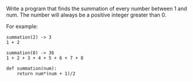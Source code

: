 Write a program that finds the summation of every number between 1 and num. The number will always be a positive integer greater than 0.

For example:

    summation(2) -> 3
    1 + 2

    summation(8) -> 36
    1 + 2 + 3 + 4 + 5 + 6 + 7 + 8
```
def summation(num):
    return num*(num + 1)/2
```

